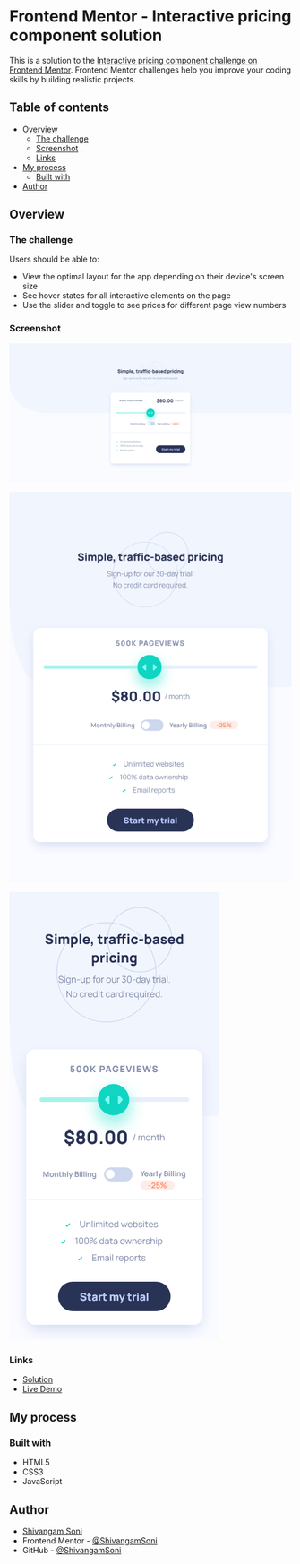 # Frontend Mentor - Interactive pricing component solution

This is a solution to the
[Interactive pricing component challenge on Frontend Mentor](https://www.frontendmentor.io/challenges/interactive-pricing-component-t0m8PIyY8).
Frontend Mentor challenges help you improve your coding skills by building
realistic projects.

## Table of contents

-   [Overview](#overview)
    -   [The challenge](#the-challenge)
    -   [Screenshot](#screenshot)
    -   [Links](#links)
-   [My process](#my-process)
    -   [Built with](#built-with)
-   [Author](#author)

## Overview

### The challenge

Users should be able to:

-   View the optimal layout for the app depending on their device's screen size
-   See hover states for all interactive elements on the page
-   Use the slider and toggle to see prices for different page view numbers

### Screenshot

![Desktop](./screenshots/Desktop.png)

![Tablet](./screenshots/Tablet.png)

![Mobile](./screenshots/Mobile.png)

### Links

-   [Solution](https://github.com/ShivangamSoni/FrontEndMentor/tree/main/Interactive-Pricing-Component)
-   [Live Demo](https://ShivangamSoni.github.io/FrontEndMentor/Interactive-Pricing-Component)

## My process

### Built with

-   HTML5
-   CSS3
-   JavaScript

## Author

-   [Shivangam Soni](https://shivangam-soni.vercel.app/)
-   Frontend Mentor -
    [@ShivangamSoni](https://www.frontendmentor.io/profile/ShivangamSoni)
-   GitHub - [@ShivangamSoni](https://github.com/ShivangamSoni)
